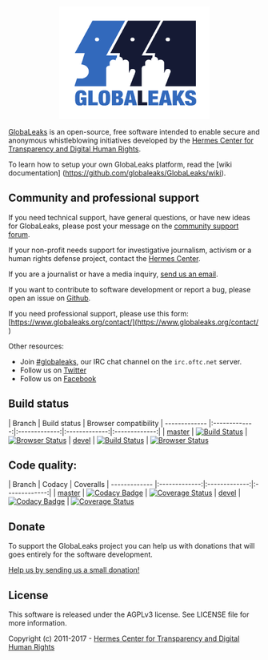 <p align="center">
  <img src="/client/app/data/logo.png" width="300">
</p>

[GlobaLeaks](https://www.globaleaks.org/) is an open-source, free software intended to enable secure and anonymous whistleblowing initiatives developed by the [Hermes Center for Transparency and Digital Human Rights](https://www.hermescenter.org/).

To learn how to setup your own GlobaLeaks platform, read the [wiki documentation] (https://github.com/globaleaks/GlobaLeaks/wiki).

## Community and professional support
If you need technical support, have general questions, or have new ideas for GlobaLeaks, please post your message on the [community support forum](https://forum.globaleaks.org/).

If your non-profit needs support for investigative journalism, activism or a human rights defense project, contact the [Hermes Center](mailto:projects@logioshermes.org).

If you are a journalist or have a media inquiry, [send us an email](mailto:media@globaleaks.org).

If you want to contribute to software development or report a bug, please open an issue on [Github](https://github.com/globaleaks/GlobaLeaks/issues/).

If you need professional support, please use this form: [https://www.globaleaks.org/contact/](https://www.globaleaks.org/contact/ )

Other resources:
* Join [#globaleaks](https://webchat.oftc.net/?nick=gl-guest.&channels=globaleaks), our IRC chat channel on the `irc.oftc.net` server.
* Follow us on [Twitter](https://twitter.com/globaleaks)
* Follow us on [Facebook](https://www.facebook.com/globaleaks)

## Build status
| Branch | Build status | Browser compatibility
| ------------- |:-------------:|:-------------:|:-------------:|:-------------:|
| [master](https://github.com/globaleaks/GlobaLeaks/tree/master) | [![Build Status](https://travis-ci.org/globaleaks/GlobaLeaks.svg?branch=master)](https://travis-ci.org/globaleaks/GlobaLeaks) | [![Browser Status](https://badges.herokuapp.com/sauce/globaleaks?tag=master&labels=none)](https://saucelabs.com/u/globaleaks)
| [devel](https://github.com/globaleaks/GlobaLeaks/tree/devel) | [![Build Status](https://travis-ci.org/globaleaks/GlobaLeaks.svg?branch=devel)](https://travis-ci.org/globaleaks/GlobaLeaks) | [![Browser Status](https://badges.herokuapp.com/sauce/globaleaks?tag=devel&labels=none)](https://saucelabs.com/u/globaleaks)

## Code quality:
| Branch | Codacy | Coveralls
| ------------- |:-------------:|:-------------:|:-------------:|
| [master](https://github.com/globaleaks/GlobaLeaks/tree/master) | [![Codacy Badge](https://api.codacy.com/project/badge/Grade/829f1847c5794c758e17d6e939cb76f0?branch=master)](https://www.codacy.com/app/GlobaLeaks/GlobaLeaks) | [![Coverage Status](https://coveralls.io/repos/globaleaks/GlobaLeaks/badge.svg?branch=master)](https://coveralls.io/r/globaleaks/GlobaLeaks?branch=master)
| [devel](https://github.com/globaleaks/GlobaLeaks/tree/master) | [![Codacy Badge](https://api.codacy.com/project/badge/Grade/829f1847c5794c758e17d6e939cb76f0?branch=master)](https://www.codacy.com/app/GlobaLeaks/GlobaLeaks) | [![Coverage Status](https://coveralls.io/repos/globaleaks/GlobaLeaks/badge.svg?branch=devel)](https://coveralls.io/r/globaleaks/GlobaLeaks?branch=devel)

## Donate
To support the GlobaLeaks project you can help us with donations that will goes entirely for the software development.

[Help us by sending us a small donation!](https://www.globaleaks.org/donate)

## License
This software is released under the AGPLv3 license. See LICENSE file for more information.

Copyright (c) 2011-2017 - [Hermes Center for Transparency and Digital Human Rights](https://www.hermescenter.org)
